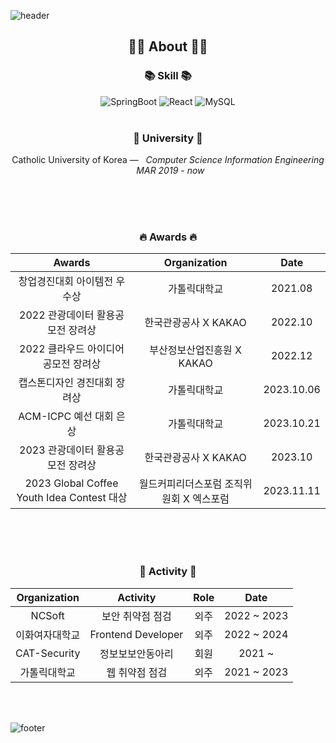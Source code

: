 ![header](https://capsule-render.vercel.app/api?type=slice&color=30A9DE&height=60&section=header)

<div align=center>
 
 <h2 align="center">👨‍💻 About 👨‍💻</h2>

 <h3 align="center">📚 Skill 📚</h3>
 
<div align="center">
<img alt=
"SpringBoot" src="https://img.shields.io/badge/SpringBoot-6DB33F?style=flat-square&logo=SpringBoot&logoColor=white"/>
<img alt="React" src="https://img.shields.io/badge/-ReactJs-61DAFB?logo=react&logoColor=white&style=flat-square"/>
<img alt="MySQL" src="https://img.shields.io/badge/MySQL-4479A1?style=flat-square&logo=MySQL&logoColor=white"/>
<br>
</div>
<br> 

<h3 align="center">🏫 University 🏫</h3>
<p align="center">
Catholic University of Korea —  &nbsp; <em>Computer Science Information Engineering &nbsp;   MAR  2019 - now </em>
</p>   

</br>
</br>
</br>

<h3 align="center"> 🔥 Awards 🔥</h3>

|Awards|Organization|Date|
|:---:|:---:|:---:|
| 창업경진대회 아이템전 우수상 | 가톨릭대학교 |2021.08|
| 2022 관광데이터 활용공모전 장려상 | 한국관광공사 X KAKAO |2022.10|
| 2022 클라우드 아이디어 공모전 장려상 | 부산정보산업진흥원 X KAKAO |2022.12|
| 캡스톤디자인 경진대회 장려상| 가톨릭대학교 |2023.10.06|
| ACM-ICPC 예선 대회 은상| 가톨릭대학교 |2023.10.21|
| 2023 관광데이터 활용공모전 장려상 | 한국관광공사 X KAKAO |2023.10|
| 2023 Global Coffee Youth Idea Contest 대상 | 월드커피리더스포럼 조직위원회 X 엑스포럼 |2023.11.11|



</br>
</br>
</br>
 
<h3 align="center"> 🧩 Activity 🧩</h3>

|Organization|Activity|Role|Date|
|:---:|:---:|:---:|:---:|
| NCSoft | 보안 취약점 점검| 외주 |2022 ~ 2023|
| 이화여자대학교 | Frontend Developer | 외주 |2022 ~ 2024|
| CAT-Security | 정보보보안동아리 | 회원 |2021 ~ |
| 가톨릭대학교 | 웹 취약점 점검 | 외주 |2021 ~ 2023|

 
 <br>
 
</div>

<br>

![footer](https://capsule-render.vercel.app/api?type=slice&color=EFDC05&height=40&section=footer)
